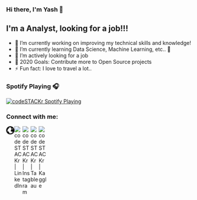 ### Hi there, I'm Yash 👋
## I'm a Analyst, looking for a job!!!

- 🔭 I’m currently working on improving my technical skills and knowledge!
- 🌱 I’m currently learning Data Science, Machine Learning, etc.. 🤣
- 👯 I’m actively looking for a job
- 🥅 2020 Goals: Contribute more to Open Source projects
- ⚡ Fun fact: I love to travel a lot..

### Spotify Playing 🎧
[<img src="https://now-playing-codestackr.vercel.app/api/spotify-playing" alt="codeSTACKr Spotify Playing" width="350" />](https://open.spotify.com/user/swyqyimdc12jajde4vpwd2x1b)

### Connect with me:

[<img align="left" alt="codeSTACKr.com" width="22px" src="https://raw.githubusercontent.com/iconic/open-iconic/master/svg/globe.svg" />][website]
[<img align="left" alt="codeSTACKr | LinkedIn" width="22px" src="https://cdn.jsdelivr.net/npm/simple-icons@v3/icons/linkedin.svg" />][linkedin]
[<img align="left" alt="codeSTACKr | Instagram" width="22px" src="https://cdn.jsdelivr.net/npm/simple-icons@v3/icons/instagram.svg" />][instagram]
[<img align="left" alt="codeSTACKr | Tableau" width="22px" src="https://apps.joltteam.com/cdn/brikbuild/tableau-icon-pixel-art-5a5f5c4d755c41916225ab5e.brickImg.jpg" />][tableau]
[<img align="left" alt="codeSTACKr | Kaggle" width="22px" src="https://symbols.getvecta.com/stencil_86/5_kaggle-icon.bc8851495f.jpg" />][kaggle]

<br />

[website]: https://ykr4798.wixsite.com/mysite
[instagram]: https://www.instagram.com/ykr4798
[linkedin]: https://www.linkedin.com/in/yashkumarrao/
[tableau]: https://public.tableau.com/profile/yash.rao#!/
[kaggle]: https://public.tableau.com/profile/yash.rao#!/
